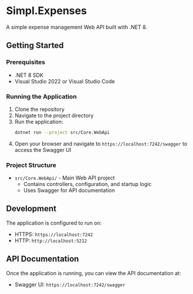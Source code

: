 # Simpl.Expenses

A simple expense management Web API built with .NET 8.

## Getting Started

### Prerequisites
- .NET 8 SDK
- Visual Studio 2022 or Visual Studio Code

### Running the Application

1. Clone the repository
2. Navigate to the project directory
3. Run the application:
   ```bash
   dotnet run --project src/Core.WebApi
   ```
4. Open your browser and navigate to `https://localhost:7242/swagger` to access the Swagger UI

### Project Structure

- `src/Core.WebApi/` - Main Web API project
  - Contains controllers, configuration, and startup logic
  - Uses Swagger for API documentation

## Development

The application is configured to run on:
- HTTPS: `https://localhost:7242`
- HTTP: `http://localhost:5212`

## API Documentation

Once the application is running, you can view the API documentation at:
- Swagger UI: `https://localhost:7242/swagger`
